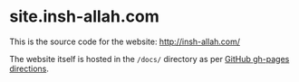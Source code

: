 # site.insh-allah.com

This is the source code for the website: http://insh-allah.com/

The website itself is hosted in the `/docs/` directory as per [GitHub gh-pages directions](https://help.github.com/en/articles/configuring-a-publishing-source-for-github-pages).
